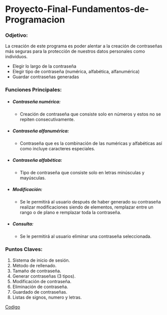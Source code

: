 # Proyecto-Final-Fundamentos-de-Programacion

### Odjetivo:
La creación de este programa es poder alentar a la creación de contraseñas más seguras para la protección de nuestros datos personales como individuos.

- Elegir lo largo de la contraseña
- Elegir tipo de contraseña (numérica, alfabética, alfanumérica)
- Guardar contraseñas generadas

### Funciones Principales:

- ##### Contraseña numérica:
    - Creación de contraseña que consiste solo en números y estos no se repiten consecutivamente.

- ##### Contraseña alfanumérica:
    - Contraseña que es la combinación de las numéricas y alfabéticas así como incluye caracteres especiales.

- ##### Contraseña alfabética:
    -   Tipo de contraseña que consiste solo en letras minúsculas y mayúsculas.

- ##### Modificación:
    - Se le permitirá al usuario después de haber generado su contraseña realizar modificaciones siendo de elementos, remplazar entre un rango o de plano e remplazar toda la contraseña.

- ##### Consulta:
    - Se le permitirá al usuario eliminar una contraseña seleccionada.

### Puntos Claves:

1. Sistema de  inicio de sesión.
2. Método de rellenado.
3. Tamaño de contraseña.
4. Generar contraseñas (3 tipos).
5. Modificación de contraseña.
6. Eliminación de contraseña.
7. Guardado de contraseñas.
8. Listas de signos, numero y letras.

[Codigo](https://github.com/Chava2602/Protecto-Final-Fundamentos-de-Programaci-n/blob/main/ProyectoFinal-GeneradorContrasenias.py)
